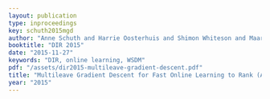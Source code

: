 ```yaml
---
layout: publication
type: inproceedings
key: schuth2015mgd
author: "Anne Schuth and Harrie Oosterhuis and Shimon Whiteson and Maarten de Rijke"
booktitle: "DIR 2015"
date: "2015-11-27"
keywords: "DIR, online learning, WSDM"
pdf: "/assets/dir2015-multileave-gradient-descent.pdf"
title: "Multileave Gradient Descent for Fast Online Learning to Rank (Abstract)"
year: "2015"
---
```


